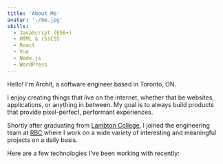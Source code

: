 ```yaml
---
title: 'About Me'
avatar: './me.jpg'
skills:
  - JavaScript (ES6+)
  - HTML & (S)CSS
  - React
  - Vue
  - Node.js
  - WordPress
---
```


Hello! I'm Archit, a software engineer based in Toronto, ON.

I enjoy creating things that live on the internet, whether that be websites, applications, or anything in between. My goal is to always build products that provide pixel-perfect, performant experiences.

Shortly after graduating from [Lambton College](https://www.lambtoncollege.ca/), I joined the engineering team at [RBC](https://www.rbcroyalbank.com/personal.html) where I work on a wide variety of interesting and meaningful projects on a daily basis.

Here are a few technologies I've been working with recently:
